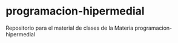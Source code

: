 # programacion-hipermedial
Repositorio para el material de clases de la Materia programacion-hipermedial
